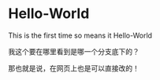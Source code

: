 # Hello-World
This is the first time so means it Hello-World

  我这个要在哪里看到是哪一个分支底下的？

  那也就是说，在网页上也是可以直接改的！
